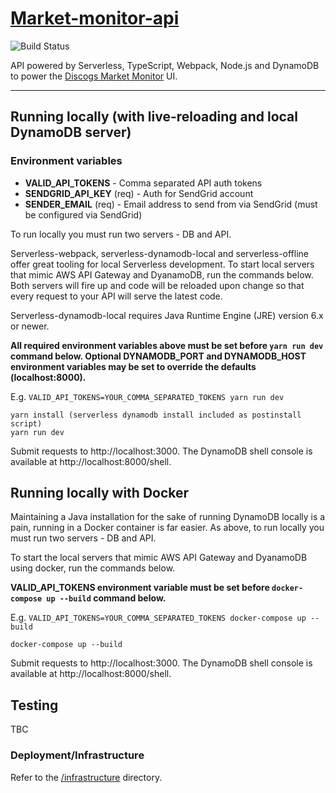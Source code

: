 # [Market-monitor-api](https://market-monitor.603.nz/pingo)

![Build Status](https://codebuild.ap-southeast-2.amazonaws.com/badges?uuid=eyJlbmNyeXB0ZWREYXRhIjoieDBLRm92M01yMmQxT3JuOEtsNDlPRjVjR3c3T2FIaFpDTDVkVzdFVWFQUWVpYXBscUVvQ0NCYTdQd3I0cXVVVzZKd3BNZnpERWQ5QklxdE9POUJNU1BrPSIsIml2UGFyYW1ldGVyU3BlYyI6IlZrcHdzU0JrZk1rd1VmdUQiLCJtYXRlcmlhbFNldFNlcmlhbCI6MX0%3D&branch=master)

API powered by Serverless, TypeScript, Webpack, Node.js and DynamoDB to power the [Discogs Market Monitor](https://github.com/jch254/discogs-market-monitor) UI.

---

## Running locally (with live-reloading and local DynamoDB server)

### Environment variables

- **VALID_API_TOKENS** - Comma separated API auth tokens
- **SENDGRID_API_KEY** (req) - Auth for SendGrid account
- **SENDER_EMAIL** (req) - Email address to send from via SendGrid (must be configured via SendGrid)

To run locally you must run two servers - DB and API.

Serverless-webpack, serverless-dynamodb-local and serverless-offline offer great tooling for local Serverless development. To start local servers that mimic AWS API Gateway and DyanamoDB, run the commands below. Both servers will fire up and code will be reloaded upon change so that every request to your API will serve the latest code.

Serverless-dynamodb-local requires Java Runtime Engine (JRE) version 6.x or newer.

**All required environment variables above must be set before `yarn run dev` command below. Optional DYNAMODB_PORT and DYNAMODB_HOST environment variables may be set to override the defaults (localhost:8000).**

E.g. `VALID_API_TOKENS=YOUR_COMMA_SEPARATED_TOKENS yarn run dev`

```
yarn install (serverless dynamodb install included as postinstall script)
yarn run dev
```

Submit requests to http://localhost:3000. The DynamoDB shell console is available at http://localhost:8000/shell.

## Running locally with Docker

Maintaining a Java installation for the sake of running DynamoDB locally is a pain, running in a Docker container is far easier. As above, to run locally you must run two servers - DB and API.

To start the local servers that mimic AWS API Gateway and DyanamoDB using docker, run the commands below.

**VALID_API_TOKENS environment variable must be set before `docker-compose up --build` command below.**

E.g. `VALID_API_TOKENS=YOUR_COMMA_SEPARATED_TOKENS docker-compose up --build`

```
docker-compose up --build
```

Submit requests to http://localhost:3000. The DynamoDB shell console is available at http://localhost:8000/shell.

## Testing

TBC

### Deployment/Infrastructure

Refer to the [/infrastructure](./infrastructure) directory.
